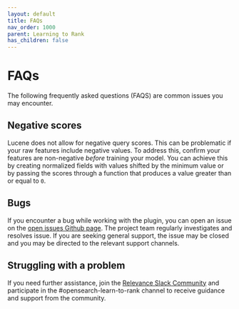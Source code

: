 ```yaml
---
layout: default
title: FAQs
nav_order: 1000
parent: Learning to Rank
has_children: false
---
```


# FAQs

The following frequently asked questions (FAQS) are common issues you may encounter.

## Negative scores

Lucene does not allow for negative query scores. This can be problematic if your raw features include negative values. To address this, confirm your features are non-negative _before_ training your model. You can achieve this by creating normalized fields with values shifted by the minimum value or by passing the scores through a function that produces a value greater than or equal to `0`.

## Bugs

If you encounter a bug while working with the plugin, you can open an issue on the [open issues Github page](https://github.com/opensearch-project/opensearch-learning-to-rank-base/issues). The project team regularly investigates and resolves issue. If you are seeking general support, the issue may be closed and you may be directed to the relevant support channels.

## Struggling with a problem

If you need further assistance, join the [Relevance Slack Community](https://opensourceconnections.com/slack) and participate in the #opensearch-learn-to-rank channel to receive guidance and support from the community.
